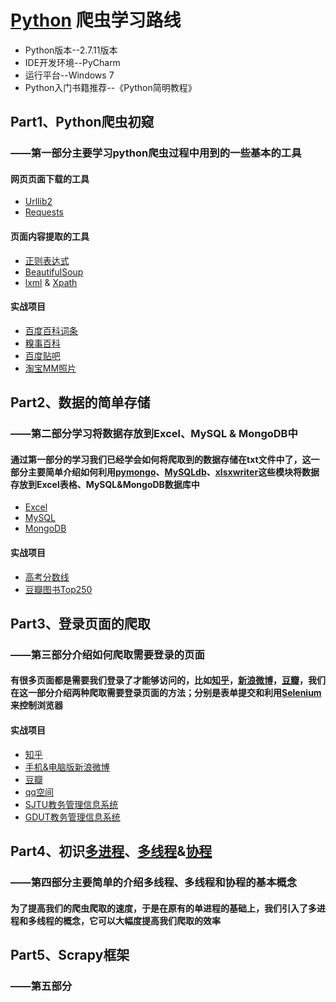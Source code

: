 # [Python](https://www.python.org/) 爬虫学习路线
* Python版本--2.7.11版本
* IDE开发环境--PyCharm
* 运行平台--Windows 7
* Python入门书籍推荐--《Python简明教程》

## Part1、Python爬虫初窥
### ——第一部分主要学习python爬虫过程中用到的一些基本的工具

#### 网页页面下载的工具
* [Urllib2](http://www.pythontab.com/html/2014/pythonhexinbiancheng_1128/928.html)
* [Requests](http://cn.python-requests.org/zh_CN/latest/)

#### 页面内容提取的工具
* [正则表达式](http://www.runoob.com/regexp/regexp-syntax.html)
* [BeautifulSoup](http://beautifulsoup.readthedocs.io/zh_CN/latest/)
* [lxml](http://lxml.de/index.html) & [Xpath](http://www.cnblogs.com/Loofah/archive/2012/05/10/2494036.html)

#### 实战项目
* [百度百科词条](http://baike.baidu.com/link?url=VKUmqgxu-6b4jGRoISesZ9YoB0JPlr1w76zO7CxAyXD-5QCXVnHCVSN0nMNeT95djAp-rSgud64fdZ3S4qSBZa)
* [糗事百科](http://www.qiushibaike.com/)
* [百度贴吧](http://tieba.baidu.com/)
* [淘宝MM照片](https://mm.taobao.com/json/request_top_list.htm?page=1)

## Part2、数据的简单存储
### ——第二部分学习将数据存放到Excel、MySQL & MongoDB中
#### 通过第一部分的学习我们已经学会如何将爬取到的数据存储在txt文件中了，这一部分主要简单介绍如何利用[pymongo](http://api.mongodb.com/python/current/)、[MySQLdb](http://mysql-python.sourceforge.net/MySQLdb.html)、[xlsxwriter](https://xlsxwriter.readthedocs.io/)这些模块将数据存放到Excel表格、MySQL&MongoDB数据库中
* [Excel](http://xlsxwriter.readthedocs.io/)
* [MySQL](http://www.runoob.com/python/python-mysql.html)
* [MongoDB](http://www.jianshu.com/p/5c4cd03d29ae)

#### 实战项目
* [高考分数线](http://gkcx.eol.cn/soudaxue/queryProvince.html?page)
* [豆瓣图书Top250](https://book.douban.com/top250?start=0)

## Part3、登录页面的爬取
### ——第三部分介绍如何爬取需要登录的页面
#### 有很多页面都是需要我们登录了才能够访问的，比如[知乎](https://www.zhihu.com/)，[新浪微博](http://weibo.com/?c=spr_web_sq_firefox_weibo_t001&sudaref=e.firefoxchina.cn&retcode=6102)，[豆瓣](https://www.douban.com/)，我们在这一部分介绍两种爬取需要登录页面的方法；分别是表单提交和利用[Selenium](http://docs.seleniumhq.org/)来控制浏览器

#### 实战项目
* [知乎](https://www.zhihu.com/)
* [手机&电脑版新浪微博](http://weibo.com/?c=spr_web_sq_firefox_weibo_t001&sudaref=e.firefoxchina.cn&retcode=6102)
* [豆瓣](https://www.douban.com/)
* [qq空间](http://qzone.qq.com/)
* [SJTU教务管理信息系统](https://jaccount.sjtu.edu.cn/jaccount/jalogin?sid=jafinance20150602&returl=%43%46%75%44%51%77%4a%49%4e%5a%73%74%70%58%67%44%6a%71%43%43%49%38%57%53%71%59%42%43%76%58%58%53%52%67%56%43%46%31%53%31%44%6b%5a%59%39%41%65%6e%64%66%37%36%54%65%41%76%78%31%6f%68%4b%6f%79%2f%50%51%33%65%36%38%45%49%4f%46%47%45&se=%43%48%31%52%65%63%6c%48%6b%69%4a%72%2b%36%45%73%2f%68%78%49%46%56%76%35%79%57%4b%6f%76%6d%75%34%53%54%72%55%47%63%4a%32%31%55%78%39%43%49%2f%50%71%59%58%69%67%58%2b%4b%6a%45%41%44%64%64%47%4f%72%51%3d%3d&v=20120509)
* [GDUT教务管理信息系统](http://jwgldx.gdut.edu.cn/)


## Part4、初识[多进程](http://blog.csdn.net/u011497904/article/details/44288771)、[多线程](http://www.jianshu.com/p/86b8e78c418a?search_token=4d8e9a843325f3abd4be64fb668ec7812f760bc1f9aa7b10431fa8966453a868)&[协程](http://www.jb51.net/article/88825.htm)
### ——第四部分主要简单的介绍多线程、多线程和协程的基本概念
#### 为了提高我们的爬虫爬取的速度，于是在原有的单进程的基础上，我们引入了多进程和多线程的概念，它可以大幅度提高我们爬取的效率

## Part5、Scrapy框架
### ——第五部分

